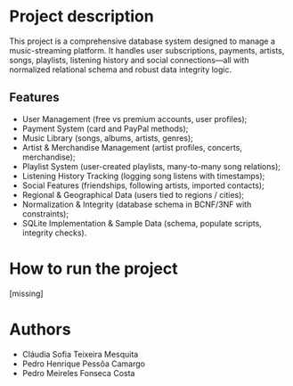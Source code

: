 # Project description

This project is a comprehensive database system designed to manage a music-streaming platform. It handles user subscriptions, payments, artists, songs, playlists, listening history and social connections—all with normalized relational schema and robust data integrity logic.

## Features

- User Management (free vs premium accounts, user profiles);
- Payment System (card and PayPal methods);
- Music Library (songs, albums, artists, genres);
- Artist & Merchandise Management (artist profiles, concerts, merchandise);
- Playlist System (user-created playlists, many-to-many song relations);
- Listening History Tracking (logging song listens with timestamps);
- Social Features (friendships, following artists, imported contacts);
- Regional & Geographical Data (users tied to regions / cities);
- Normalization & Integrity (database schema in BCNF/3NF with constraints);
- SQLite Implementation & Sample Data (schema, populate scripts, integrity checks).

# How to run the project

[missing]

# Authors 
- Cláudia Sofia Teixeira Mesquita
- Pedro Henrique Pessôa Camargo
- Pedro Meireles Fonseca Costa
